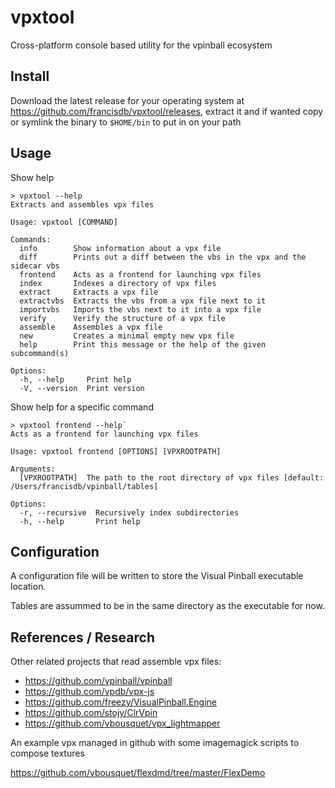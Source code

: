 # vpxtool
Cross-platform console based utility for the vpinball ecosystem

## Install

Download the latest release for your operating system at https://github.com/francisdb/vpxtool/releases, extract it and if wanted copy or symlink the binary to `$HOME/bin` to put in on your path

## Usage

Show help

```
> vpxtool --help
Extracts and assembles vpx files

Usage: vpxtool [COMMAND]

Commands:
  info        Show information about a vpx file
  diff        Prints out a diff between the vbs in the vpx and the sidecar vbs
  frontend    Acts as a frontend for launching vpx files
  index       Indexes a directory of vpx files
  extract     Extracts a vpx file
  extractvbs  Extracts the vbs from a vpx file next to it
  importvbs   Imports the vbs next to it into a vpx file
  verify      Verify the structure of a vpx file
  assemble    Assembles a vpx file
  new         Creates a minimal empty new vpx file
  help        Print this message or the help of the given subcommand(s)

Options:
  -h, --help     Print help
  -V, --version  Print version
```

Show help for a specific command

```
> vpxtool frontend --help`
Acts as a frontend for launching vpx files

Usage: vpxtool frontend [OPTIONS] [VPXROOTPATH]

Arguments:
  [VPXROOTPATH]  The path to the root directory of vpx files [default: /Users/francisdb/vpinball/tables]

Options:
  -r, --recursive  Recursively index subdirectories
  -h, --help       Print help
```

## Configuration

A configuration file will be written to store the Visual Pinball executable location.

Tables are assummed to be in the same directory as the executable for now.

## References / Research

Other related projects that read assemble vpx files:

* https://github.com/vpinball/vpinball
* https://github.com/vpdb/vpx-js
* https://github.com/freezy/VisualPinball.Engine
* https://github.com/stojy/ClrVpin
* https://github.com/vbousquet/vpx_lightmapper

An example vpx managed in github with some imagemagick scripts to compose textures

https://github.com/vbousquet/flexdmd/tree/master/FlexDemo

